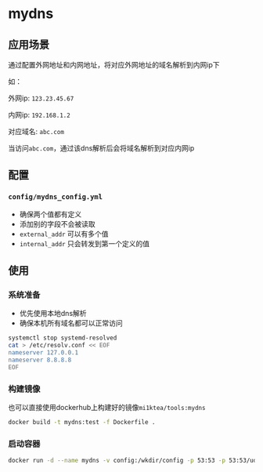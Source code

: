 # mydns
## 应用场景

通过配置外网地址和内网地址，将对应外网地址的域名解析到内网ip下

如：

外网ip: `123.23.45.67`

内网ip: `192.168.1.2`

对应域名: `abc.com`

当访问`abc.com`，通过该dns解析后会将域名解析到对应内网ip

## 配置
### `config/mydns_config.yml`

- 确保两个值都有定义
- 添加别的字段不会被读取
- `external_addr` 可以有多个值
- `internal_addr` 只会转发到第一个定义的值

## 使用

### 系统准备

- 优先使用本地dns解析
- 确保本机所有域名都可以正常访问

```bash
systemctl stop systemd-resolved
cat > /etc/resolv.conf << EOF
nameserver 127.0.0.1
nameserver 8.8.8.8
EOF
```

### 构建镜像
也可以直接使用dockerhub上构建好的镜像`mi1ktea/tools:mydns`

```bash
docker build -t mydns:test -f Dockerfile .
```

### 启动容器

```bash
docker run -d --name mydns -v config:/wkdir/config -p 53:53 -p 53:53/udp  mydns:test 
```
